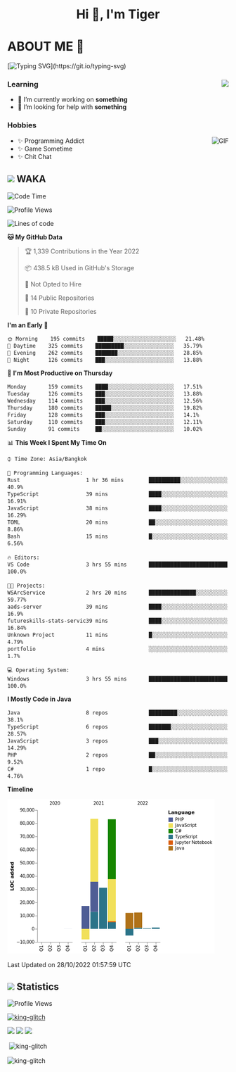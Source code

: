 <h1 align="center">Hi 👋, I'm Tiger</h1>




# ABOUT ME 💬

[![Typing SVG](https://readme-typing-svg.herokuapp.com?color=22F771&vCenter=true&lines=A+perssionate+developer+from+nowhere.)](https://git.io/typing-svg)

<div>
 <img align="right" src="https://spotify-github-profile.vercel.app/api/view?uid=12129734423&cover_image=false&theme=default&bar_color=22d016&bar_color_cover=true" />
 <h3>Learning</h3>
 
 <ul>
  <li>🔭 I’m currently working on <b>something</b></li>
  <li>🤝 I’m looking for help with <b>something</b></li>
 </ul>
 
</div>
<div>
 <h3>Hobbies</h3>
 <img align="right" height="475px"  alt="GIF" src="https://i.pinimg.com/originals/1f/b7/db/1fb7dbee557e5ed509f7517da8a84d58.gif" />
 <ul>
  <li>✨ Programming Addict</li>
  <li>✨ Game Sometime</li>
  <li>✨ Chit Chat</li>
 </ul>
 
</div>



## <img height="40" src="https://raw.githubusercontent.com/innng/innng/master/assets/kyubey.gif"/> WAKA

<!--START_SECTION:waka-->
![Code Time](http://img.shields.io/badge/Code%20Time-1%2C116%20hrs%2024%20mins-blue)

![Profile Views](http://img.shields.io/badge/Profile%20Views-0-blue)

![Lines of code](https://img.shields.io/badge/From%20Hello%20World%20I%27ve%20Written-228%20Thousand%20lines%20of%20code-blue)

**🐱 My GitHub Data** 

> 🏆 1,339 Contributions in the Year 2022
 > 
> 📦 438.5 kB Used in GitHub's Storage 
 > 
> 🚫 Not Opted to Hire
 > 
> 📜 14 Public Repositories 
 > 
> 🔑 10 Private Repositories  
 > 
**I'm an Early 🐤** 

```text
🌞 Morning    195 commits    █████░░░░░░░░░░░░░░░░░░░░   21.48% 
🌆 Daytime    325 commits    █████████░░░░░░░░░░░░░░░░   35.79% 
🌃 Evening    262 commits    ███████░░░░░░░░░░░░░░░░░░   28.85% 
🌙 Night      126 commits    ███░░░░░░░░░░░░░░░░░░░░░░   13.88%

```
📅 **I'm Most Productive on Thursday** 

```text
Monday       159 commits    ████░░░░░░░░░░░░░░░░░░░░░   17.51% 
Tuesday      126 commits    ███░░░░░░░░░░░░░░░░░░░░░░   13.88% 
Wednesday    114 commits    ███░░░░░░░░░░░░░░░░░░░░░░   12.56% 
Thursday     180 commits    █████░░░░░░░░░░░░░░░░░░░░   19.82% 
Friday       128 commits    ███░░░░░░░░░░░░░░░░░░░░░░   14.1% 
Saturday     110 commits    ███░░░░░░░░░░░░░░░░░░░░░░   12.11% 
Sunday       91 commits     ██░░░░░░░░░░░░░░░░░░░░░░░   10.02%

```


📊 **This Week I Spent My Time On** 

```text
⌚︎ Time Zone: Asia/Bangkok

💬 Programming Languages: 
Rust                     1 hr 36 mins        ██████████░░░░░░░░░░░░░░░   40.9% 
TypeScript               39 mins             ████░░░░░░░░░░░░░░░░░░░░░   16.91% 
JavaScript               38 mins             ████░░░░░░░░░░░░░░░░░░░░░   16.29% 
TOML                     20 mins             ██░░░░░░░░░░░░░░░░░░░░░░░   8.86% 
Bash                     15 mins             █░░░░░░░░░░░░░░░░░░░░░░░░   6.56%

🔥 Editors: 
VS Code                  3 hrs 55 mins       █████████████████████████   100.0%

🐱‍💻 Projects: 
WSArcService             2 hrs 20 mins       ███████████████░░░░░░░░░░   59.77% 
aads-server              39 mins             ████░░░░░░░░░░░░░░░░░░░░░   16.9% 
futureskills-stats-servic39 mins             ████░░░░░░░░░░░░░░░░░░░░░   16.84% 
Unknown Project          11 mins             █░░░░░░░░░░░░░░░░░░░░░░░░   4.79% 
portfolio                4 mins              ░░░░░░░░░░░░░░░░░░░░░░░░░   1.7%

💻 Operating System: 
Windows                  3 hrs 55 mins       █████████████████████████   100.0%

```

**I Mostly Code in Java** 

```text
Java                     8 repos             █████████░░░░░░░░░░░░░░░░   38.1% 
TypeScript               6 repos             ███████░░░░░░░░░░░░░░░░░░   28.57% 
JavaScript               3 repos             ███░░░░░░░░░░░░░░░░░░░░░░   14.29% 
PHP                      2 repos             ██░░░░░░░░░░░░░░░░░░░░░░░   9.52% 
C#                       1 repo              █░░░░░░░░░░░░░░░░░░░░░░░░   4.76%

```


**Timeline**

![Chart not found](https://raw.githubusercontent.com/king-glitch/king-glitch/main/charts/bar_graph.png) 


 Last Updated on 28/10/2022 01:57:59 UTC
<!--END_SECTION:waka-->
## <img height="40" src="https://raw.githubusercontent.com/innng/innng/master/assets/kyubey.gif"/> Statistics
![Profile Views](https://komarev.com/ghpvc/?username=king-glitch)  

<p align="left"> 
 <a href="https://github.com/ryo-ma/github-profile-trophy">
  <img src="https://github-profile-trophy.vercel.app/?username=king-glitch&theme=dracula" alt="king-glitch" />
 </a> </p>

![](https://github-profile-summary-cards.vercel.app/api/cards/profile-details?username=king-glitch&theme=dracula)
![](https://github-profile-summary-cards.vercel.app/api/cards/stats?username=king-glitch&theme=dracula) 
![](https://github-profile-summary-cards.vercel.app/api/cards/productive-time?username=king-glitch&theme=dracula)


<p>&nbsp;<img align="center" src="https://github-readme-stats.vercel.app/api?username=king-glitch&theme=dracula" alt="king-glitch" /></p>

<p><img align="center" src="https://github-readme-streak-stats.herokuapp.com/?user=king-glitch&theme=dracula" alt="king-glitch" /></p>
